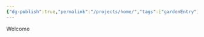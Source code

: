 ```yaml
---
{"dg-publish":true,"permalink":"/projects/home/","tags":["gardenEntry"],"noteIcon":""}
---
```


Welcome